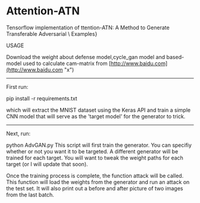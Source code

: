 Attention-ATN
======
Tensorflow implementation of ttention-ATN: A Method to Generate Transferable Adversarial \\
Examples}

USAGE

Download the weight about defense model,cycle_gan model and based-model used to calculate cam-matrix from
[http://www.baidu.com](http://www.baidu.com "x")

------
First run:

pip install -r requirements.txt

which will extract the MNIST dataset using the Keras API and train a simple CNN model that will serve as the 'target model' for the generator to trick.

------
Next, run:

python AdvGAN.py
This script will first train the generator. You can specifiy whether or not you want it to be targeted. A different generator will be trained for each target. You will want to tweak the weight paths for each target (or I will update that soon).

Once the training process is complete, the function attack will be called. This function will load the weights from the generator and run an attack on the test set. It will also print out a before and after picture of two images from the last batch.
